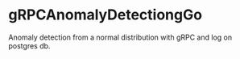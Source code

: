 # gRPCAnomalyDetectiongGo
Anomaly detection from a normal distribution with gRPC and log on postgres db.
